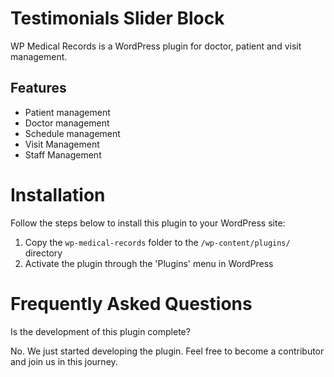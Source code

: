 # Testimonials Slider Block

WP Medical Records is a WordPress plugin for doctor, patient and visit management.

## Features

- Patient management
- Doctor management
- Schedule management
- Visit Management
- Staff Management

# Installation

Follow the steps below to install this plugin to your WordPress site:

1. Copy the `wp-medical-records` folder to the `/wp-content/plugins/` directory
2. Activate the plugin through the 'Plugins' menu in WordPress

# Frequently Asked Questions

Is the development of this plugin complete?

No. We just started developing the plugin. Feel free to become a contributor and join us in this journey.

